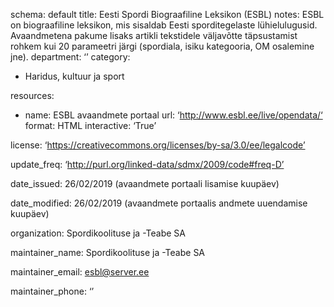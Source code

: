 schema: default
title: Eesti Spordi Biograafiline Leksikon (ESBL)
notes: ESBL on biograafiline leksikon, mis sisaldab Eesti sporditegelaste lühielulugusid. Avaandmetena pakume lisaks artikli tekstidele väljavõtte täpsustamist rohkem kui 20 parameetri järgi (spordiala, isiku kategooria, OM osalemine jne).
department: ‘’
category:

  - Haridus, kultuur ja sport

resources:

  - name: ESBL avaandmete portaal
    url: ‘http://www.esbl.ee/live/opendata/‘
    format: HTML
    interactive: ‘True’

license: ‘https://creativecommons.org/licenses/by-sa/3.0/ee/legalcode’

update_freq: ‘http://purl.org/linked-data/sdmx/2009/code#freq-D’

date_issued: 26/02/2019 (avaandmete portaali lisamise kuupäev)

date_modified: 26/02/2019 (avaandmete portaalis andmete uuendamise kuupäev)

organization: Spordikoolituse ja -Teabe SA

maintainer_name: Spordikoolituse ja -Teabe SA

maintainer_email: esbl@server.ee

maintainer_phone: ‘’

